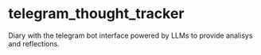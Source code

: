 # telegram_thought_tracker
Diary with the telegram bot interface powered by LLMs to provide analisys and reflections.

